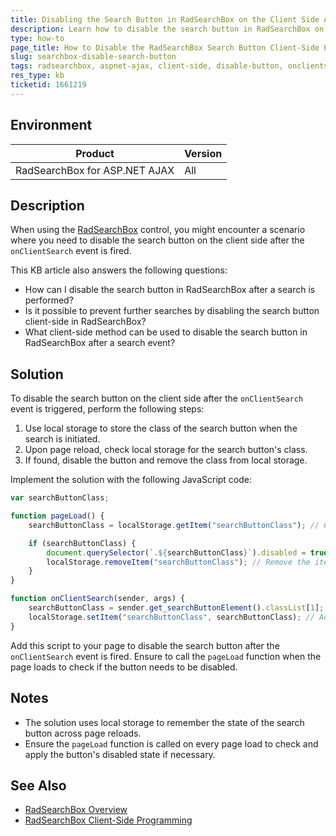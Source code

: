```yaml
---
title: Disabling the Search Button in RadSearchBox on the Client Side After Search
description: Learn how to disable the search button in RadSearchBox on the client side after the onClientSearch event is fired.
type: how-to
page_title: How to Disable the RadSearchBox Search Button Client-Side Post-Search
slug: searchbox-disable-search-button
tags: radsearchbox, aspnet-ajax, client-side, disable-button, onclientsearch
res_type: kb
ticketid: 1661219
---
```


## Environment

| Product | Version |
| --- | --- |
| RadSearchBox for ASP.NET AJAX | All |

## Description

When using the [RadSearchBox](https://docs.telerik.com/devtools/aspnet-ajax/controls/searchbox/overview) control, you might encounter a scenario where you need to disable the search button on the client side after the `onClientSearch` event is fired.

This KB article also answers the following questions:

- How can I disable the search button in RadSearchBox after a search is performed?
- Is it possible to prevent further searches by disabling the search button client-side in RadSearchBox?
- What client-side method can be used to disable the search button in RadSearchBox after a search event?

## Solution

To disable the search button on the client side after the `onClientSearch` event is triggered, perform the following steps:

1. Use local storage to store the class of the search button when the search is initiated.
2. Upon page reload, check local storage for the search button's class.
3. If found, disable the button and remove the class from local storage.

Implement the solution with the following JavaScript code:

````JavaScript
var searchButtonClass;

function pageLoad() {
    searchButtonClass = localStorage.getItem("searchButtonClass"); // Get the button's class from local storage

    if (searchButtonClass) {
        document.querySelector(`.${searchButtonClass}`).disabled = true; // Find the button element and disable it
        localStorage.removeItem("searchButtonClass"); // Remove the item from local storage
    }
}

function onClientSearch(sender, args) {
    searchButtonClass = sender.get_searchButtonElement().classList[1]; // Get the corresponding class name
    localStorage.setItem("searchButtonClass", searchButtonClass); // Add it to local storage
}
````

Add this script to your page to disable the search button after the `onClientSearch` event is fired. Ensure to call the `pageLoad` function when the page loads to check if the button needs to be disabled.

## Notes

- The solution uses local storage to remember the state of the search button across page reloads.
- Ensure the `pageLoad` function is called on every page load to check and apply the button's disabled state if necessary.

## See Also

- [RadSearchBox Overview](https://docs.telerik.com/devtools/aspnet-ajax/controls/searchbox/overview)
- [RadSearchBox Client-Side Programming](https://docs.telerik.com/devtools/aspnet-ajax/controls/searchbox/client-side-programming/radsearchbox-object)
